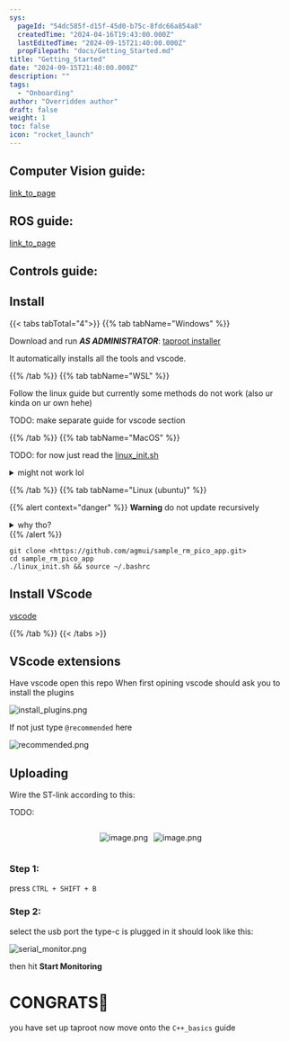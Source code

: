 ```yaml
---
sys:
  pageId: "54dc585f-d15f-45d0-b75c-8fdc66a854a8"
  createdTime: "2024-04-16T19:43:00.000Z"
  lastEditedTime: "2024-09-15T21:40:00.000Z"
  propFilepath: "docs/Getting_Started.md"
title: "Getting_Started"
date: "2024-09-15T21:40:00.000Z"
description: ""
tags:
  - "Onboarding"
author: "Overridden author"
draft: false
weight: 1
toc: false
icon: "rocket_launch"
---
```


## Computer Vision guide:

[link_to_page](86d45bc0-388b-4d26-8848-44f255f73d0e)

## ROS guide:

[link_to_page](3c76c1de-ec8f-46d6-8b0a-294005edc2d5)

## Controls guide:

## Install

{{< tabs tabTotal="4">}}
{{% tab tabName="Windows" %}}

Download and run _**AS ADMINISTRATOR**_: [taproot installer](https://github.com/Thornbots/TeachingFreshies/releases/tag/1.0)

It automatically installs all the tools and vscode.

{{% /tab %}}
{{% tab tabName="WSL" %}}

Follow the linux guide but currently some methods do not work (also ur kinda on ur own hehe)

TODO: make separate guide for vscode section

{{% /tab %}}
{{% tab tabName="MacOS" %}}

TODO: for now just read the [linux_init.sh](https://github.com/agmui/sample_rm_pico_app/blob/main/linux_init.sh)

<details>
<summary>might not work lol</summary>

`brew install libusb pkg-config`

Next install: [vscode](https://code.visualstudio.com/Download)

</details>

{{% /tab %}}
{{% tab tabName="Linux (ubuntu)" %}}

{{% alert context="danger" %}}
**Warning** do not update recursively
<details>
<summary>why tho?</summary>
There are some submodules that may go on for a while (like tinyusb) and I highly
recommend you don't need to get them.
If you want to see what submodules I update just look in `linux_init.sh`
</details>
{{% /alert %}}

```shell
git clone <https://github.com/agmui/sample_rm_pico_app.git>
cd sample_rm_pico_app
./linux_init.sh && source ~/.bashrc
```

## Install VScode

[vscode](https://code.visualstudio.com/Download)

{{% /tab %}}
{{< /tabs >}}

## VScode extensions

Have vscode open this repo
When first opining vscode should ask you to install the plugins

![install_plugins.png](https://prod-files-secure.s3.us-west-2.amazonaws.com/d518164a-d88e-44d1-a4ee-3adb3bd8bce0/89bd30f0-1825-4e77-867b-0a41ce370880/install_plugins.png?X-Amz-Algorithm=AWS4-HMAC-SHA256&X-Amz-Content-Sha256=UNSIGNED-PAYLOAD&X-Amz-Credential=ASIAZI2LB46634YOO7YS%2F20250217%2Fus-west-2%2Fs3%2Faws4_request&X-Amz-Date=20250217T100839Z&X-Amz-Expires=3600&X-Amz-Security-Token=IQoJb3JpZ2luX2VjEEkaCXVzLXdlc3QtMiJHMEUCIQDslO34tH0XcKxSbzOA0K63s8TsfS5XTnkGrqzw0v6UoAIgW3YIo5v4wLebVVTxg5ccln9KCo0hyruVOcQsh0XcZCoq%2FwMIchAAGgw2Mzc0MjMxODM4MDUiDDY26QwPBZr5w8QmKircAyWiZgYZlJ%2FSXLjuEXWOHQyYqo6RZlTQ7tQknBr5HYS2T54Pih3PDlGCN55ixFxOD8ECzKMYbVARYEqgcx96xnDroFiPqIZERGjO%2FpReRCJmlq6eupWzf9fWJHUrLcvXVoBUl31q%2BPKlaChouvQDWwclUxlL7JP3uRIK6HKeEsycnsowMtYi9xmZGSP%2F8Ajlcqy8KmxFSvShO7hhvUPZGeZP0N%2F5s1BAqauLNTJKnU26G9anLKAoLWpWTpp5jye%2FNBCI%2FkxW64kT58eKJnZaScbzTMRjoBeF6jK5DRr893okZEy8dG96zvCNko5UqS%2Bbpdp0pL8Vp8rQNeNF1h%2B6sWwt4jBvomacEVQ2XbUr6PzzWG0b%2ByB6njfI4gwTWvTN5HFsEowjTPzM5664%2FKBxuURTcmVI%2FuRDj2PyxuUvbTJhyHKmBqQJ8FfrZJZFnT8cChGWvAjizHocH2sj8YL33aSHjwJ33pICMJsFu51G%2B52%2FPydXNJN6iQcvpJW1P3tDqfEeb8ts%2BXkQqQgbaHruJofdnkVlflM4DoWfrL27kIDwhrsHlPdu8KiUG%2FUxvkWh%2Bo8s9prA9EQP%2F3yET2j%2B1n2JkQ3YqOQRoiN%2FX4IqOh1Hkdk8B4sb%2B3XCeRAyML3py70GOqUBoBz%2FSV7p%2FXMvfn8I1zYGlKtf7MTO46c4aNdSjTIvtnFpktIx4eoReCsm%2BaV9mwX8VqQ3zrFKsINy%2BDHYh5IY5d4YHZk0NxfJER0ck8agIeG5bpR%2B77rWxo9md8bkCzIbySSi3ZDvcOGUvdwJNIiMHeqGsWBDMLFeaaLY6AUxOhfi4m%2B00O0MGdRAwRWCeTmLlM1WkedpkEPOyPHV3%2FrKpi33GQjs&X-Amz-Signature=40534da035b68203276440372ac7eb59bd456fc59d4a6ff3f8da49fab5f50ab1&X-Amz-SignedHeaders=host&x-id=GetObject)

If not just type `@recommended` here  

![recommended.png](https://prod-files-secure.s3.us-west-2.amazonaws.com/d518164a-d88e-44d1-a4ee-3adb3bd8bce0/61e661e9-5d85-4dfc-be0d-8d2097a5e793/recommended.png?X-Amz-Algorithm=AWS4-HMAC-SHA256&X-Amz-Content-Sha256=UNSIGNED-PAYLOAD&X-Amz-Credential=ASIAZI2LB46634YOO7YS%2F20250217%2Fus-west-2%2Fs3%2Faws4_request&X-Amz-Date=20250217T100839Z&X-Amz-Expires=3600&X-Amz-Security-Token=IQoJb3JpZ2luX2VjEEkaCXVzLXdlc3QtMiJHMEUCIQDslO34tH0XcKxSbzOA0K63s8TsfS5XTnkGrqzw0v6UoAIgW3YIo5v4wLebVVTxg5ccln9KCo0hyruVOcQsh0XcZCoq%2FwMIchAAGgw2Mzc0MjMxODM4MDUiDDY26QwPBZr5w8QmKircAyWiZgYZlJ%2FSXLjuEXWOHQyYqo6RZlTQ7tQknBr5HYS2T54Pih3PDlGCN55ixFxOD8ECzKMYbVARYEqgcx96xnDroFiPqIZERGjO%2FpReRCJmlq6eupWzf9fWJHUrLcvXVoBUl31q%2BPKlaChouvQDWwclUxlL7JP3uRIK6HKeEsycnsowMtYi9xmZGSP%2F8Ajlcqy8KmxFSvShO7hhvUPZGeZP0N%2F5s1BAqauLNTJKnU26G9anLKAoLWpWTpp5jye%2FNBCI%2FkxW64kT58eKJnZaScbzTMRjoBeF6jK5DRr893okZEy8dG96zvCNko5UqS%2Bbpdp0pL8Vp8rQNeNF1h%2B6sWwt4jBvomacEVQ2XbUr6PzzWG0b%2ByB6njfI4gwTWvTN5HFsEowjTPzM5664%2FKBxuURTcmVI%2FuRDj2PyxuUvbTJhyHKmBqQJ8FfrZJZFnT8cChGWvAjizHocH2sj8YL33aSHjwJ33pICMJsFu51G%2B52%2FPydXNJN6iQcvpJW1P3tDqfEeb8ts%2BXkQqQgbaHruJofdnkVlflM4DoWfrL27kIDwhrsHlPdu8KiUG%2FUxvkWh%2Bo8s9prA9EQP%2F3yET2j%2B1n2JkQ3YqOQRoiN%2FX4IqOh1Hkdk8B4sb%2B3XCeRAyML3py70GOqUBoBz%2FSV7p%2FXMvfn8I1zYGlKtf7MTO46c4aNdSjTIvtnFpktIx4eoReCsm%2BaV9mwX8VqQ3zrFKsINy%2BDHYh5IY5d4YHZk0NxfJER0ck8agIeG5bpR%2B77rWxo9md8bkCzIbySSi3ZDvcOGUvdwJNIiMHeqGsWBDMLFeaaLY6AUxOhfi4m%2B00O0MGdRAwRWCeTmLlM1WkedpkEPOyPHV3%2FrKpi33GQjs&X-Amz-Signature=45ce16adc35cbe308db1313d940e6db977fb265ddc3ac2913babd0e11f843a8b&X-Amz-SignedHeaders=host&x-id=GetObject)

## Uploading

Wire the ST-link according to this:

TODO:

<div style="display: flex;flex-direction: row; column-gap:10px; max-width: 630px;justify-content: center;">
<div>

![image.png](https://prod-files-secure.s3.us-west-2.amazonaws.com/d518164a-d88e-44d1-a4ee-3adb3bd8bce0/210ecb78-1116-4d7b-b9b7-2292f66fa2c2/image.png?X-Amz-Algorithm=AWS4-HMAC-SHA256&X-Amz-Content-Sha256=UNSIGNED-PAYLOAD&X-Amz-Credential=ASIAZI2LB466RJZTQS5Z%2F20250217%2Fus-west-2%2Fs3%2Faws4_request&X-Amz-Date=20250217T100842Z&X-Amz-Expires=3600&X-Amz-Security-Token=IQoJb3JpZ2luX2VjEEkaCXVzLXdlc3QtMiJIMEYCIQDDmX0MSaKIDLvJmrW6ZnSerYRZyX6AJU8y0k4pkoU8fQIhAIyj4%2BtTpB7nBRGKVv1nxTa39VXsC6tWrcv0Yqtlr2ZYKv8DCHIQABoMNjM3NDIzMTgzODA1IgyNWn6paoUv4%2Bp5J2oq3AOAK%2BKidqiUjG%2BiFDL4%2B35%2F5w%2BcwlrxYVwvY5icWXoMvU80t%2Bfp9d85Fst7RXElO7kPC3iU1LnTVgG6xNZdy1UOoHMpYSdVQTsGfXP62TNc6SJmIoATRWF131oqzS7BFg3xOmxRvTLent7P3Z1UvLAX3fctYVY0%2FZe4CGbXLLTtiRf1R5axvpHU5XgiwbFA4DBJthHFjDspG%2Bqx3coH8szbiQyuhxTXSnHRcvMjAtKm%2B2U1T%2FzkY6BNTGL5303936F0zNm6JamXrA4E3MHL2BT0b%2FaSB8p8AN8ZwVRxguDk1cE3MR40SFXqrk21%2BI7cm6Z%2BODpgcFKiMGafLHy2Ez%2FQRqO4aq4GF9ahPG9YYT0UOHF%2FIg6HUIDDzuzJqxKpYxcai9Q%2F5d4mGZEqURunJOt9SisLOJtjiIEt901kTkw7tIKQeu2vQ%2BGsT3W07Bvo57%2B2seA2SHYlQjXDG7XuPTrfRmqaK%2FlIyxUD2qrYiZShryDZHMMQPc%2FKFKEXmXrqhRObW2vfKxOLro66aNQ%2BS816O1GW6TbKFROaPtL9fMZDd8dTAcJR0u4vNoRgO0Kmee0zV4b%2B3DHqrp3KuhDeIsulR%2FGYKpmwEiiz7BtbiYZOIpohFE7NBj4LlVhPTjDJ6cu9BjqkAQFs9y%2B68CZZLD2CJ%2FZLvuJNEahO4fv9oAvarbmJWCTf0ZeEDaNd%2FtXWGAnXTMDR38ao5JawSZvGxg5mCU2Xvwvo4FltkjwcE1j9%2F%2F7Ye4yrjoXp6t140KXklJtV%2Fk0IgD4HW8nlXeL8ccjckMdRAIC08X7KoYsfow6x1FFcraq7qNtRe%2By6i%2BZ6s1abdEUjECtvcTMXTyrabRwkrspVH5rwAv8r&X-Amz-Signature=9fffdf66a609e123ba3d214a1ba0c6d45ac9907c8f6abbcdca1878f8f1109b08&X-Amz-SignedHeaders=host&x-id=GetObject)

</div>
<div>

![image.png](https://prod-files-secure.s3.us-west-2.amazonaws.com/d518164a-d88e-44d1-a4ee-3adb3bd8bce0/33a0fd0f-8ca6-4a86-8e09-26e95ded1fff/image.png?X-Amz-Algorithm=AWS4-HMAC-SHA256&X-Amz-Content-Sha256=UNSIGNED-PAYLOAD&X-Amz-Credential=ASIAZI2LB466QMSKXM3M%2F20250217%2Fus-west-2%2Fs3%2Faws4_request&X-Amz-Date=20250217T100842Z&X-Amz-Expires=3600&X-Amz-Security-Token=IQoJb3JpZ2luX2VjEEkaCXVzLXdlc3QtMiJHMEUCIQCZ94e93MVFfnGgMCWSwBGAPdclxpLDpnVAxI0LCG5uYwIgR%2F6O1LMcU9hNbxzQhqh6JyZjEZ7HJ0Qr%2Fmzqsh3TAEUq%2FwMIchAAGgw2Mzc0MjMxODM4MDUiDDkAPptb8M1OB7czHyrcA0MbOc7BTO3DHz1wQkKxU0%2FLIX6z43FNZ%2ByDmYpjbxtn8wK9JGcHDlxkVm9V13xhxiObuujJTpG4CNHpvf1Ezqol%2BsaDKFH%2FSoyQGdNoc%2FBIm5Q9AJdcGIGESOVdAzS7zcDQ%2BaCWMajqbf16HpNnfpHuS6sQYFigHodY4Ng59LHsrMb0JObsQwtWBzmJWaKoHNIHJXfFd%2B0oaONhCyBtIwuOZ6r02FA03copj5ohMOKh%2F%2F1vPgv69mUwfHHHYg%2BmhZYimQiqkFzaoFYRQr2rRrwVa01OAdaebD1kI%2Fk3pVgdmDUpOLlfWEk%2BOYVOyWIRAQn2wRkfjihpdfBDn%2B3UW%2BfFtuKqlVbvv2TiLP4ZkzV2FRVdnxrBFIG7RwuqtXEZUK3nwmbPqka%2FsR%2FNFPy%2FdmPdZVKs0lsucAPQrzmj2wvOxiY4iJTTtPv2DByeXjlZjAPuRuvmWaQb3qKfGvhMa%2B5RjgKz9PVyfaDGquZUFvrXHdIQWyxXigbjmNNtsxKK33OFaAaaKccp0CHjLD8ZIwU9FfiTS9YnJclsArJhiU1GDWKNkGGFVVVmv3mq1%2BqZTTuvWqe5SkogTPLAilMnq94QZCI%2BpvNt2tzHWyspArbCkTDYp3G2lcjS4ywHMI%2Fqy70GOqUBNAM%2FSbFFeIeMqHr5DPy9QLzgar6OdTVfpep9cm21Lc4yGs2H53nOUUDBxJ5Ejw7R0WjYg4PZ2d8WLh6mmtIUZ821XFJi2tf7dcp6PTfsuheswz2tbu5gz2No2IAvcwXV3ODBlwTgrfQLgaCWPNmCPHIByQuydEMvQL9v4etLNoeuPNyB9ElCaZe%2Bx59ljNTWbMoNnTyad4pMm%2FCbm0mR%2BW5QDPec&X-Amz-Signature=e27570c95d8ab464e581aca36ac337479cd52230bdbc40eade799ec3d258587a&X-Amz-SignedHeaders=host&x-id=GetObject)

</div>
</div>

### Step 1:

press `CTRL + SHIFT + B`

### Step 2:

select the usb port the type-c is plugged in it should look like this:

![serial_monitor.png](https://prod-files-secure.s3.us-west-2.amazonaws.com/d518164a-d88e-44d1-a4ee-3adb3bd8bce0/f03f4774-05d4-4393-b6a0-d5efb6d315ab/serial_monitor.png?X-Amz-Algorithm=AWS4-HMAC-SHA256&X-Amz-Content-Sha256=UNSIGNED-PAYLOAD&X-Amz-Credential=ASIAZI2LB46634YOO7YS%2F20250217%2Fus-west-2%2Fs3%2Faws4_request&X-Amz-Date=20250217T100839Z&X-Amz-Expires=3600&X-Amz-Security-Token=IQoJb3JpZ2luX2VjEEkaCXVzLXdlc3QtMiJHMEUCIQDslO34tH0XcKxSbzOA0K63s8TsfS5XTnkGrqzw0v6UoAIgW3YIo5v4wLebVVTxg5ccln9KCo0hyruVOcQsh0XcZCoq%2FwMIchAAGgw2Mzc0MjMxODM4MDUiDDY26QwPBZr5w8QmKircAyWiZgYZlJ%2FSXLjuEXWOHQyYqo6RZlTQ7tQknBr5HYS2T54Pih3PDlGCN55ixFxOD8ECzKMYbVARYEqgcx96xnDroFiPqIZERGjO%2FpReRCJmlq6eupWzf9fWJHUrLcvXVoBUl31q%2BPKlaChouvQDWwclUxlL7JP3uRIK6HKeEsycnsowMtYi9xmZGSP%2F8Ajlcqy8KmxFSvShO7hhvUPZGeZP0N%2F5s1BAqauLNTJKnU26G9anLKAoLWpWTpp5jye%2FNBCI%2FkxW64kT58eKJnZaScbzTMRjoBeF6jK5DRr893okZEy8dG96zvCNko5UqS%2Bbpdp0pL8Vp8rQNeNF1h%2B6sWwt4jBvomacEVQ2XbUr6PzzWG0b%2ByB6njfI4gwTWvTN5HFsEowjTPzM5664%2FKBxuURTcmVI%2FuRDj2PyxuUvbTJhyHKmBqQJ8FfrZJZFnT8cChGWvAjizHocH2sj8YL33aSHjwJ33pICMJsFu51G%2B52%2FPydXNJN6iQcvpJW1P3tDqfEeb8ts%2BXkQqQgbaHruJofdnkVlflM4DoWfrL27kIDwhrsHlPdu8KiUG%2FUxvkWh%2Bo8s9prA9EQP%2F3yET2j%2B1n2JkQ3YqOQRoiN%2FX4IqOh1Hkdk8B4sb%2B3XCeRAyML3py70GOqUBoBz%2FSV7p%2FXMvfn8I1zYGlKtf7MTO46c4aNdSjTIvtnFpktIx4eoReCsm%2BaV9mwX8VqQ3zrFKsINy%2BDHYh5IY5d4YHZk0NxfJER0ck8agIeG5bpR%2B77rWxo9md8bkCzIbySSi3ZDvcOGUvdwJNIiMHeqGsWBDMLFeaaLY6AUxOhfi4m%2B00O0MGdRAwRWCeTmLlM1WkedpkEPOyPHV3%2FrKpi33GQjs&X-Amz-Signature=e528b9ed6445a3b35bc8ec5bfd8b688df7762fdfef4564c6754b0e9905bedf95&X-Amz-SignedHeaders=host&x-id=GetObject)

then hit **Start Monitoring**

# CONGRATS🎉

you have set up taproot now move onto the `C++_basics` guide
